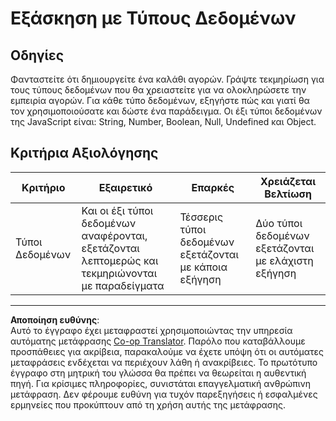 <!--
CO_OP_TRANSLATOR_METADATA:
{
  "original_hash": "de0ec12c337394806425c7fd2f003b62",
  "translation_date": "2025-10-03T09:47:07+00:00",
  "source_file": "2-js-basics/1-data-types/assignment.md",
  "language_code": "el"
}
-->
# Εξάσκηση με Τύπους Δεδομένων

## Οδηγίες

Φανταστείτε ότι δημιουργείτε ένα καλάθι αγορών. Γράψτε τεκμηρίωση για τους τύπους δεδομένων που θα χρειαστείτε για να ολοκληρώσετε την εμπειρία αγορών. Για κάθε τύπο δεδομένων, εξηγήστε πώς και γιατί θα τον χρησιμοποιούσατε και δώστε ένα παράδειγμα. Οι έξι τύποι δεδομένων της JavaScript είναι: String, Number, Boolean, Null, Undefined και Object.

## Κριτήρια Αξιολόγησης

Κριτήριο | Εξαιρετικό | Επαρκές | Χρειάζεται Βελτίωση
--- | --- | --- | --- |
Τύποι Δεδομένων | Και οι έξι τύποι δεδομένων αναφέρονται, εξετάζονται λεπτομερώς και τεκμηριώνονται με παραδείγματα | Τέσσερις τύποι δεδομένων εξετάζονται με κάποια εξήγηση | Δύο τύποι δεδομένων εξετάζονται με ελάχιστη εξήγηση |

---

**Αποποίηση ευθύνης**:  
Αυτό το έγγραφο έχει μεταφραστεί χρησιμοποιώντας την υπηρεσία αυτόματης μετάφρασης [Co-op Translator](https://github.com/Azure/co-op-translator). Παρόλο που καταβάλλουμε προσπάθειες για ακρίβεια, παρακαλούμε να έχετε υπόψη ότι οι αυτόματες μεταφράσεις ενδέχεται να περιέχουν λάθη ή ανακρίβειες. Το πρωτότυπο έγγραφο στη μητρική του γλώσσα θα πρέπει να θεωρείται η αυθεντική πηγή. Για κρίσιμες πληροφορίες, συνιστάται επαγγελματική ανθρώπινη μετάφραση. Δεν φέρουμε ευθύνη για τυχόν παρεξηγήσεις ή εσφαλμένες ερμηνείες που προκύπτουν από τη χρήση αυτής της μετάφρασης.